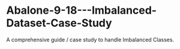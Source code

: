 # Abalone-9-18---Imbalanced-Dataset-Case-Study
A comprehensive guide / case study to handle Imbalanced Classes.
